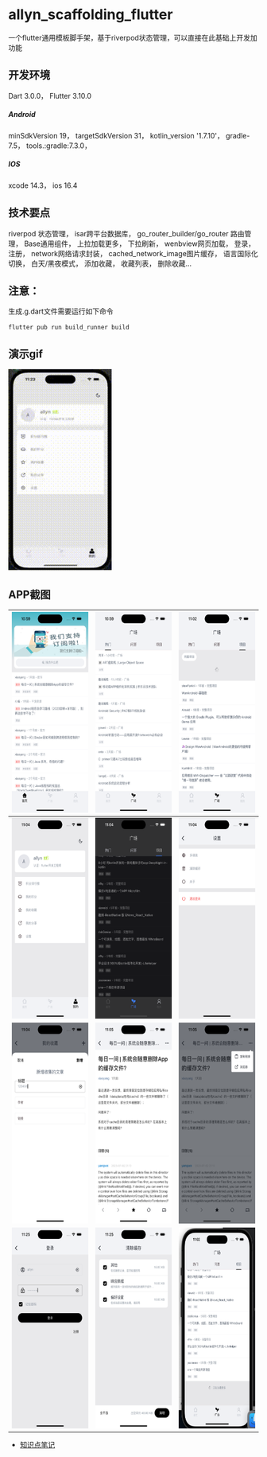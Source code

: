 # allyn_scaffolding_flutter
一个flutter通用模板脚手架，基于riverpod状态管理，可以直接在此基础上开发加功能

## 开发环境
Dart  3.0.0，
Flutter 3.10.0
##### Android 
minSdkVersion 19，
targetSdkVersion 31，
kotlin_version  '1.7.10'，
gradle-7.5，
tools.:gradle:7.3.0，
##### IOS
xcode 14.3，
ios 16.4

## 技术要点
riverpod 状态管理，     isar跨平台数据库，   go_router_builder/go_router 路由管理，  Base通用组件，  上拉加载更多，   下拉刷新，  wenbview网页加载，  登录，   注册，
network网络请求封装，   cached_network_image图片缓存，  语言国际化切换，   白天/黑夜模式，   添加收藏，  收藏列表，    删除收藏...

## 注意：
生成.g.dart文件需要运行如下命令
```
flutter pub run build_runner build
```
## 演示gif
<img src="https://github.com/Allyns/allyn_scaffolding_flutter/blob/main/screenshots/1689953337767_1_1_1.gif" width="208" height="404">

## APP截图
| <img src="https://github.com/Allyns/allyn_scaffolding_flutter/blob/main/screenshots/2023-07-21 at 22.59.02.png" width="208" height="404"> |<img src="https://github.com/Allyns/allyn_scaffolding_flutter/blob/main/screenshots/2023-07-21 at 22.59.05.png" width="208" height="404"> | <img src="https://github.com/Allyns/allyn_scaffolding_flutter/blob/main/screenshots/2023-07-21 at 23.02.23.png" width="208" height="404"> |
| --- | --- | --- |
| <img src="https://github.com/Allyns/allyn_scaffolding_flutter/blob/main/screenshots/2023-07-21 at 23.04.02.png" width="208" height="404">  |   <img src="https://github.com/Allyns/allyn_scaffolding_flutter/blob/main/screenshots/2023-07-21 at 23.04.16.png" width="208" height="404">  |  <img src="https://github.com/Allyns/allyn_scaffolding_flutter/blob/main/screenshots/2023-07-21 at 23.04.31.png" width="208" height="404">   |
| <img src="https://github.com/Allyns/allyn_scaffolding_flutter/blob/main/screenshots/2023-07-21 at 23.04.48.png" width="208" height="404">  |   <img src="https://github.com/Allyns/allyn_scaffolding_flutter/blob/main/screenshots/2023-07-21 at 23.05.02.png" width="208" height="404">  |  <img src="https://github.com/Allyns/allyn_scaffolding_flutter/blob/main/screenshots/2023-07-21 at 23.05.05.png" width="208" height="404">   |
| <img src="https://github.com/Allyns/allyn_scaffolding_flutter/blob/main/screenshots/2023-07-21 at 23.25.16.png" width="208" height="404">  |   <img src="https://github.com/Allyns/allyn_scaffolding_flutter/blob/main/screenshots/2023-07-21 at 23.25.30.png" width="208" height="404">  |  <img src="https://github.com/Allyns/allyn_scaffolding_flutter/blob/main/screenshots/WechatIMG2736.jpg" width="208" height="404">   |


- [知识点笔记](https://juejin.cn/post/7250736169277866041)
